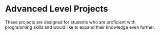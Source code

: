 # Advanced Level Projects
These projects are designed for students who are proficient with programming skills and would like to expand their knowledge even further.
